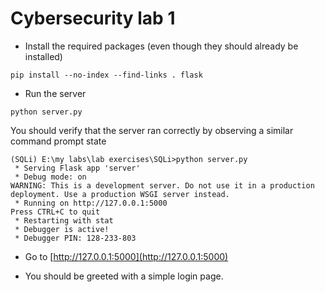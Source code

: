 # Cybersecurity lab 1
- Install the required packages (even though they should already be installed)

```pip install --no-index --find-links . flask```

- Run the server

```python server.py```

You should verify that the server ran correctly by observing a similar command prompt state
```
(SQLi) E:\my labs\lab exercises\SQLi>python server.py
 * Serving Flask app 'server'
 * Debug mode: on
WARNING: This is a development server. Do not use it in a production deployment. Use a production WSGI server instead.
 * Running on http://127.0.0.1:5000
Press CTRL+C to quit
 * Restarting with stat
 * Debugger is active!
 * Debugger PIN: 128-233-803
 ```

 - Go to [http://127.0.0.1:5000](http://127.0.0.1:5000)

 - You should be greeted with a simple login page.